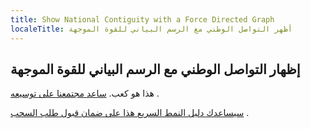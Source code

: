 ```yaml
---
title: Show National Contiguity with a Force Directed Graph
localeTitle: أظهر التواصل الوطني مع الرسم البياني للقوة الموجهة
---
```

## إظهار التواصل الوطني مع الرسم البياني للقوة الموجهة

هذا هو كعب. [ساعد مجتمعنا على توسيعه](https://github.com/freecodecamp/guides/tree/master/src/pages/certifications/coding-interview-prep/take-home-projects/show-national-contiguity-with-a-force-directed-graph/index.md) .

[سيساعدك دليل النمط السريع هذا على ضمان قبول طلب السحب](https://github.com/freecodecamp/guides/blob/master/README.md) .